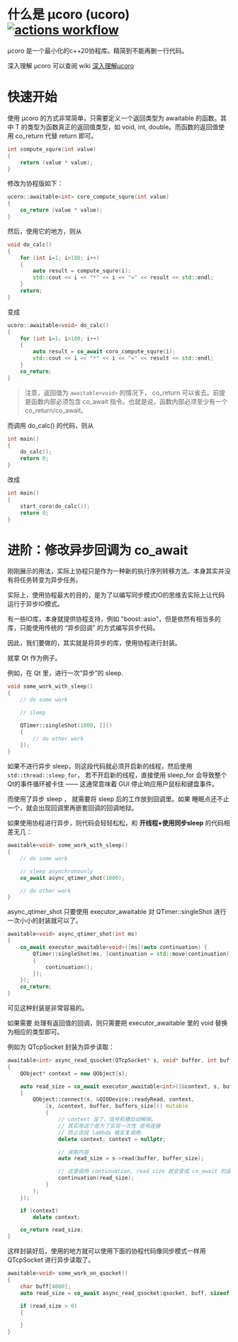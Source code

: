
# 什么是 µcoro (ucoro) [![actions workflow](https://github.com/avplayer/ucoro/actions/workflows/ci.yml/badge.svg)](https://github.com/avplayer/ucoro/actions)

µcoro 是一个最小化的c++20协程库。精简到不能再删一行代码。

深入理解 µcoro 可以查阅 wiki [深入理解µcoro](https://github.com/avplayer/ucoro/wiki/%E6%B7%B1%E5%85%A5%E7%90%86%E8%A7%A3-%C2%B5coro)


# 快速开始

使用 µcoro 的方式非常简单，只需要定义一个返回类型为 awaitable<T> 的函数。其中 T 的类型为函数真正的返回值类型，如 void, int, double。而函数的返回值使用 co_return 代替 return 即可。

```cpp
int compute_squre(int value)
{
	return (value * value);
}
```

修改为协程版如下：

```cpp
ucoro::awaitable<int> coro_compute_squre(int value)
{
	co_return (value * value);
}
```

然后，使用它的地方，则从

```cpp
void do_calc()
{
    for (int i=1; i<100; i++)
    {
        auto result = compute_squre(i);
        std::cout << i << "*" << i << "=" << result << std::endl;
    }
    return;
}
```

变成

```cpp
ucoro::awaitable<void> do_calc()
{
    for (int i=1; i<100; i++)
    {
        auto result = co_await coro_compute_squre(i);
        std::cout << i << "*" << i << "=" << result << std::endl;
    }
    co_return;
}
```

>注意，返回值为 ```awaitable<void>``` 的情况下， co_return 可以省去。前提是函数内部必须包含 co_await 指令。也就是说，函数内部必须至少有一个 co_return/co_await。

而调用 do_calc() 的代码，则从

```cpp
int main()
{
    do_calc();
    return 0;
}
```

改成

```cpp
int main()
{
    start_coro(do_calc());
    return 0;
}
```

# 进阶：修改异步回调为 co_await

刚刚展示的用法，实际上协程只是作为一种新的执行序列转移方法。本身其实并没有将任务转变为异步任务。

实际上，使用协程最大的目的，是为了以编写同步模式IO的思维去实际上让代码运行于异步IO模式。

有一些IO库，本身就提供协程支持，例如 "boost::asio"，但是依然有相当多的库，只能使用传统的 “异步回调” 的方式编写异步代码。

因此，我们要做的，其实就是将异步的库，使用协程进行封装。

就拿 Qt 作为例子。

例如，在 Qt 里，进行一次“异步”的 sleep.

```cpp
void some_work_with_sleep()
{
    // do some work

    // sleep

    QTimer::singleShot(1000, []()
    {
        // do other work
    });
}
```

如果不进行异步 sleep，则这段代码就必须开启新的线程，然后使用 ```std::thread::sleep_for```，
若不开启新的线程，直接使用 sleep_for 会导致整个Qt的事件循环被卡住 —— 这通常意味着 GUI 停止响应用户鼠标和键盘事件。

而使用了异步 sleep ， 就需要将 sleep 后的工作放到回调里。如果 睡眠点还不止一个，就会出现回调里再嵌套回调的回调地狱。

如果使用协程进行异步，则代码会轻轻松松，和 **开线程+使用同步sleep** 的代码相差无几：

```cpp
awaitable<void> some_work_with_sleep()
{
    // do some work

    // sleep asynchronously
    co_await async_qtimer_shot(1000);

    // do other work
}
```

async_qtimer_shot 只要使用 executor_awaitable 对 QTimer::singleShot 进行一次小小的封装就可以了。

```cpp
awaitable<void> async_qtimer_shot(int ms)
{
    co_await executor_awaitable<void>([ms](auto continuation) {
        QTimer::singleShot(ms, [continuation = std::move(continuation)]() mutable
        {
			continuation();
        });
    });
    co_return;
}

```

可见这种封装是非常容易的。

如果需要 处理有返回值的回调，则只需要把 executor_awaitable<void> 里的 void 替换为相应的类型即可。

例如为 QTcpSocket 封装为异步读取：

```cpp
awaitable<int> async_read_qsocket(QTcpSocket* s, void* buffer, int buffer_size)
{
    QObject* context = new QObject{s};

    auto read_size = co_await executor_awaitable<int>([&context, s, buffer, buffers_size](auto continuation)
    {
        QObject::connect(s, &QIODevice::readyRead, context,
            [s, &context, buffer, buffers_size]() mutable
            {
                // context 没了，信号和槽自动解绑。
                // 其实用这个是为了实现一次性 信号连接
                // 防止这段 lambda 被反复调用.
                delete context; context = nullptr;

                // 读取内容
                auto read_size = s->read(buffer, buffer_size);

                // 这里调用 continuation, read_size 就会变成 co_await 的返回值
                continuation(read_size);
            }
        );
    });

    if (context)
        delete context;

    co_return read_size;
}
```

这样封装好后，使用的地方就可以使用下面的协程代码像同步模式一样用 QTcpSocket 进行异步读取了。
```cpp
awaitable<void> some_work_on_qsocket()
{
    char buff[4000];
    auto read_size = co_await async_read_qsocket(qsocket, buff, sizeof buff);

    if (read_size > 0)
    {

    }
}

```

